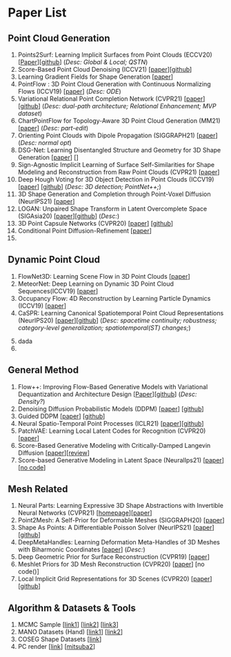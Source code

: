 # Paper List
## Point Cloud Generation
1. Points2Surf: Learning Implicit Surfaces from Point Clouds (ECCV20)
 [[Paper](https://arxiv.org/pdf/2007.10453.pdf)][[github](https://github.com/ErlerPhilipp/points2surf)] (_Desc: Global & Local; QSTN_)
2. Score-Based Point Cloud Denoising (ICCV21)
 [[paper](https://arxiv.org/pdf/2107.10981.pdf)][[github](https://github.com/luost26/score-denoise)]  
3. Learning Gradient Fields for Shape Generation
 [[paper](https://arxiv.org/pdf/2008.06520.pdf)]
4. PointFlow : 3D Point Cloud Generation with Continuous Normalizing Flows (ICCV19)
 [[paper](https://github.com/stevenygd/PointFlow)]  (_Desc: ODE_)
5. Variational Relational Point Completion Network (CVPR21)
 [[paper](https://paul007pl.github.io/projects/VRCNet)][[github](https://paul007pl.github.io/projects/VRCNet)] (_Desc: dual-path architecture; Relational Enhancement; MVP dataset_)
6. ChartPointFlow for Topology-Aware 3D Point Cloud Generation (MM21) [[paper](https://dl.acm.org/doi/pdf/10.1145/3474085.3475589)] (_Desc: part-edit_)
7. Orienting Point Clouds with Dipole Propagation (SIGGRAPH21) [[paper](https://cims.nyu.edu/gcl/papers/2021-Dipole.pdf)] (_Desc: normal opt_)
8. DSG-Net: Learning Disentangled Structure and Geometry for 3D Shape Generation [[paper](https://arxiv.org/pdf/2008.05440.pdf)] [[]()]
9. Sign-Agnostic Implicit Learning of Surface Self-Similarities for Shape Modeling and Reconstruction from Raw Point Clouds (CVPR21) [[paper](https://openaccess.thecvf.com/content/CVPR2021/papers/Zhao_Sign-Agnostic_Implicit_Learning_of_Surface_Self-Similarities_for_Shape_Modeling_and_CVPR_2021_paper.pdf)]
10. Deep Hough Voting for 3D Object Detection in Point Clouds (ICCV19) 
[[paper](https://arxiv.org/pdf/1904.09664.pdf)] [[github](https://github.com/facebookresearch/votenet)] (_Desc: 3D detection; PointNet++;_)
11. 3D Shape Generation and Completion through Point-Voxel Diffusion (NeurIPS21)
 [[paper](https://arxiv.org/pdf/2104.03670.pdf)]
12. LOGAN: Unpaired Shape Transform in Latent Overcomplete Space (SIGAsia20)
[[paper](https://arxiv.org/pdf/1903.10170.pdf)][[github](https://github.com/kangxue/LOGAN)] (_Desc:_)
13. 3D Point Capsule Networks (CVPR20)
[[paper](https://openaccess.thecvf.com/content_CVPR_2019/papers/Zhao_3D_Point_Capsule_Networks_CVPR_2019_paper.pdf)] [[github](https://github.com/yongheng1991/3D-point-capsule-networks)]
15. Conditional Point Diffusion-Refinement [[paper](https://openreview.net/pdf?id=wqD6TfbYkrn)]
16. 

## Dynamic Point Cloud
1. FlowNet3D: Learning Scene Flow in 3D Point Clouds  [[paper]()]
2. MeteorNet: Deep Learning on Dynamic 3D Point Cloud Sequences(ICCV19)  [[paper](https://arxiv.org/abs/1910.09165)]
3. Occupancy Flow: 4D Reconstruction by Learning Particle Dynamics (ICCV19) [[paper](https://openaccess.thecvf.com/content_ICCV_2019/papers/Niemeyer_Occupancy_Flow_4D_Reconstruction_by_Learning_Particle_Dynamics_ICCV_2019_paper.pdf)]
4. CaSPR: Learning Canonical Spatiotemporal Point Cloud Representations (NeurIPS20)
[[paper](https://arxiv.org/pdf/2008.02792.pdf%5C%22)][[github](https://github.com/davrempe/caspr)] (_Desc: spacetime continuity; robustness; category-level generalization;  spatiotemporal(ST) changes;_)
<!-- First, we explicitly encode time by mapping an input point cloud sequence to a spatiotemporally-canonicalized object space. We then leverage this canonicalization to learn a spatiotemporal latent representation using neural ordinary differential equations and a generative model of dynamically evolving shapes using continuous normalizing flows. -->
<!-- Yet, important limitations remain in terms of the lack of temporal continuity, robustness, and category-level generalization -->
5. dada
6.  


## General Method
1. Flow++: Improving Flow-Based Generative Models with Variational Dequantization and Architecture Design 
 [[Paper](https://github.com/aravindsrinivas/flowpp)][[github](https://github.com/aravindsrinivas/flowpp)] (_Desc: Density?_)
2. Denoising Diffusion Probabilistic Models (DDPM) [[paper](https://arxiv.org/pdf/2006.11239.pdf)] [[github](https://github.com/hojonathanho/diffusion)]
3. Guided DDPM [[paper](https://arxiv.org/pdf/2102.09672.pdf)] [[github](https://github.com/openai/improved-diffusion)]
4. Neural Spatio-Temporal Point Processes (ICLR21) [[paper](https://arxiv.org/pdf/2011.04583.pdf)][[github]()] <!-- TBC -->
5. PatchVAE: Learning Local Latent Codes for Recognition (CVPR20) [[paper](https://openaccess.thecvf.com/content_CVPR_2020/papers/Gupta_PatchVAE_Learning_Local_Latent_Codes_for_Recognition_CVPR_2020_paper.pdf)]
6. Score-Based Generative Modeling with Critically-Damped Langevin Diffusion [[paper](https://openreview.net/pdf?id=CzceR82CYc)][[review](https://openreview.net/forum?id=CzceR82CYc)]
7. Score-based Generative Modeling in Latent Space (NeuralIps21) [[paper](https://arxiv.org/abs/2106.05931)][[no code]()]

## Mesh Related
1. Neural Parts: Learning Expressive 3D Shape Abstractions with Invertible Neural Networks (CVPR21) [[homepage](https://paschalidoud.github.io/neural_parts)][[paper](https://arxiv.org/pdf/2103.10429.pdf)]
2. Point2Mesh: A Self-Prior for Deformable Meshes (SIGGRAPH20) [[paper](https://arxiv.org/pdf/2005.11084.pdf)]
3. Shape As Points: A Differentiable Poisson Solver (NeurIPS21)  [[paper](https://github.com/autonomousvision/shape_as_points)] [[github](https://github.com/autonomousvision/shape_as_points)]
4. DeepMetaHandles: Learning Deformation Meta-Handles of 3D Meshes with Biharmonic Coordinates [[paper](https://arxiv.org/pdf/2102.09105.pdf)] (_Desc:_)
5. Deep Geometric Prior for Surface Reconstruction (CVPR19) [[paper](https://openaccess.thecvf.com/content_CVPR_2019/papers/Williams_Deep_Geometric_Prior_for_Surface_Reconstruction_CVPR_2019_paper.pdf)]
6. Meshlet Priors for 3D Mesh Reconstruction (CVPR20) [[paper](https://openaccess.thecvf.com/content_CVPR_2020/papers/Badki_Meshlet_Priors_for_3D_Mesh_Reconstruction_CVPR_2020_paper.pdf)] [no code()]
7. Local Implicit Grid Representations for 3D Scenes (CVPR20) [[paper](https://arxiv.org/pdf/2003.08981.pdf)] [[github]()]


## Algorithm & Datasets & Tools
1. MCMC Sample
 [[link1](https://zhuanlan.zhihu.com/p/351616020)] [[link2](https://github.com/wiseodd/MCMC)] [[link3](https://zhuanlan.zhihu.com/p/37121528)]
2. MANO Datasets (Hand)
 [[link1](https://github.com/otaheri/MANO)] [[link2](https://mano.is.tue.mpg.de/)]
3. COSEG Shape Datasets
 [[link](http://irc.cs.sdu.edu.cn/~yunhai/public_html/ssl/ssd.htm)]
4. PC render
 [[link](https://github.com/zekunhao1995/PointFlowRenderer)] [[mitsuba2](https://github.com/mitsuba-renderer/mitsuba2)]

